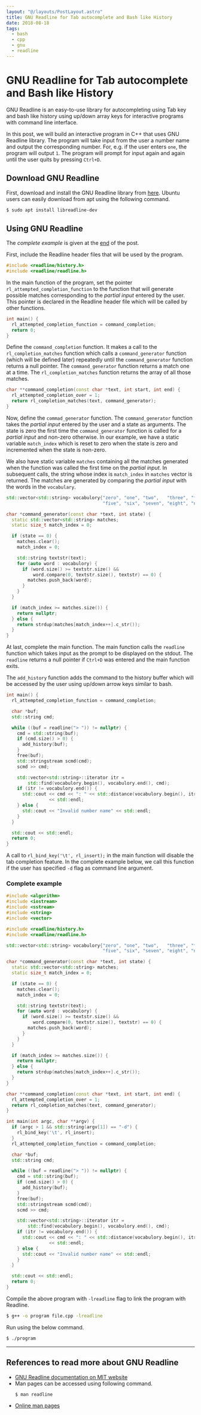 ```yaml
---
layout: "@/layouts/PostLayout.astro"
title: GNU Readline for Tab autocomplete and Bash like History
date: 2018-08-18
tags:
  - bash
  - cpp
  - gnu
  - readline
---
```


# GNU Readline for Tab autocomplete and Bash like History

GNU Readline is an easy-to-use library for autocompleting using Tab key and bash like history using up/down array keys for interactive programs with command line interface.

<!--more-->

In this post, we will build an interactive program in C++ that uses GNU Readline library.
The program will take input from the user a number name and output the corresponding number.
For, e.g. if the user enters `one`, the program will output `1`.
The program will prompt for input again and again until the user quits by pressing `Ctrl+D`.

## Download GNU Readline

First, download and install the GNU Readline library from [here](https://ftp.gnu.org/gnu/readline/). Ubuntu users can easily download from apt using the following command.

```bash
$ sudo apt install libreadline-dev
```

## Using GNU Readline

The _complete example_ is given at the [end](#complete-example) of the post.

First, include the Readline header files that will be used by the program.

```cpp
#include <readline/history.h>
#include <readline/readline.h>
```

In the main function of the program, set the pointer `rl_attempted_completion_function` to the function that will generate possible matches corresponding to the _partial input_ entered by the user.
This pointer is declared in the Readline header file which will be called by other functions.

```cpp
int main() {
  rl_attempted_completion_function = command_completion;
  return 0;
}
```

Define the `command_completion` function. It makes a call to the `rl_completion_matches` function which calls a `command_generator` function (which will be defined later) repeatedly until the `command_generator` function returns a null pointer. The `command_generator` function returns a match one at a time. The `rl_completion_matches` function returns the array of all those matches.

```cpp
char **command_completion(const char *text, int start, int end) {
  rl_attempted_completion_over = 1;
  return rl_completion_matches(text, command_generator);
}
```

Now, define the `commad_generator` function. The `command_generator` function takes the _partial input_ entered by the user and a state as arguments. The state is zero the first time the `command_generator` function is called for a _partial input_ and non-zero otherwise. In our example, we have a static variable `match_index` which is reset to zero when the state is zero and incremented when the state is non-zero.

We also have static variable `matches` containing all the matches generated when the function was called the first time on the _partial input_. In subsequent calls, the string whose index is `match_index` in `matches` vector is returned. The matches are generated by comparing the _partial input_ with the words in the `vocabulary`.

```cpp
std::vector<std::string> vocabulory{"zero", "one", "two",   "three", "four",
                                    "five", "six", "seven", "eight", "nine"};

char *command_generator(const char *text, int state) {
  static std::vector<std::string> matches;
  static size_t match_index = 0;

  if (state == 0) {
    matches.clear();
    match_index = 0;

    std::string textstr(text);
    for (auto word : vocabulory) {
      if (word.size() >= textstr.size() &&
          word.compare(0, textstr.size(), textstr) == 0) {
        matches.push_back(word);
      }
    }
  }

  if (match_index >= matches.size()) {
    return nullptr;
  } else {
    return strdup(matches[match_index++].c_str());
  }
}
```

At last, complete the main function. The main function calls the `readline` function which takes input as the prompt to be displayed on the stdout. The `readline` returns a null pointer if `Ctrl+D` was entered and the main function exits.

The `add_history` function adds the command to the history buffer which will be accessed by the user using up/down arrow keys similar to bash.

```cpp
int main() {
  rl_attempted_completion_function = command_completion;

  char *buf;
  std::string cmd;

  while ((buf = readline("> ")) != nullptr) {
    cmd = std::string(buf);
    if (cmd.size() > 0) {
      add_history(buf);
    }
    free(buf);
    std::stringstream scmd(cmd);
    scmd >> cmd;

    std::vector<std::string>::iterator itr =
        std::find(vocabulory.begin(), vocabulory.end(), cmd);
    if (itr != vocabulory.end()) {
      std::cout << cmd << ": " << std::distance(vocabulory.begin(), itr)
                << std::endl;
    } else {
      std::cout << "Invalid number name" << std::endl;
    }
  }

  std::cout << std::endl;
  return 0;
}
```

A call to `rl_bind_key('\t', rl_insert);` in the main function will disable the tab completion feature. In the complete example below, we call this function if the user has specified `-d` flag as command line argument.

### Complete example

```cpp
#include <algorithm>
#include <iostream>
#include <sstream>
#include <string>
#include <vector>

#include <readline/history.h>
#include <readline/readline.h>

std::vector<std::string> vocabulory{"zero", "one", "two",   "three", "four",
                                    "five", "six", "seven", "eight", "nine"};

char *command_generator(const char *text, int state) {
  static std::vector<std::string> matches;
  static size_t match_index = 0;

  if (state == 0) {
    matches.clear();
    match_index = 0;

    std::string textstr(text);
    for (auto word : vocabulory) {
      if (word.size() >= textstr.size() &&
          word.compare(0, textstr.size(), textstr) == 0) {
        matches.push_back(word);
      }
    }
  }

  if (match_index >= matches.size()) {
    return nullptr;
  } else {
    return strdup(matches[match_index++].c_str());
  }
}

char **command_completion(const char *text, int start, int end) {
  rl_attempted_completion_over = 1;
  return rl_completion_matches(text, command_generator);
}

int main(int argc, char **argv) {
  if (argc > 1 && std::string(argv[1]) == "-d") {
    rl_bind_key('\t', rl_insert);
  }
  rl_attempted_completion_function = command_completion;

  char *buf;
  std::string cmd;

  while ((buf = readline("> ")) != nullptr) {
    cmd = std::string(buf);
    if (cmd.size() > 0) {
      add_history(buf);
    }
    free(buf);
    std::stringstream scmd(cmd);
    scmd >> cmd;

    std::vector<std::string>::iterator itr =
        std::find(vocabulory.begin(), vocabulory.end(), cmd);
    if (itr != vocabulory.end()) {
      std::cout << cmd << ": " << std::distance(vocabulory.begin(), itr)
                << std::endl;
    } else {
      std::cout << "Invalid number name" << std::endl;
    }
  }

  std::cout << std::endl;
  return 0;
}
```

Compile the above program with `-lreadline` flag to link the program with Readline.

```bash
$ g++ -o program file.cpp -lreadline
```

Run using the below command.

```bash
$ ./program
```

---

## References to read more about GNU Readline

- [GNU Readline documentation on MIT website](http://web.mit.edu/gnu/doc/html/rlman_2.html)
- Man pages can be accessed using following command.
  ```bash
  $ man readline
  ```
- [Online man pages](http://man7.org/linux/man-pages/man3/readline.3.html)
